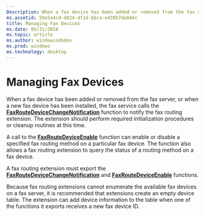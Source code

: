 ```yaml
---
Description: When a fax device has been added or removed from the fax server, or when a new fax device has been installed, the fax service calls the FaxRouteDeviceChangeNotification function to notify the fax routing extension.
ms.assetid: 59e5a4cd-d824-4f1d-bbca-e43857de844c
title: Managing Fax Devices
ms.date: 05/31/2018
ms.topic: article
ms.author: windowssdkdev
ms.prod: windows
ms.technology: desktop
---
```


# Managing Fax Devices

When a fax device has been added or removed from the fax server, or when a new fax device has been installed, the fax service calls the [**FaxRouteDeviceChangeNotification**](/windows/previous-versions/FaxRoute/nf-faxroute-faxroutedevicechangenotification?branch=master) function to notify the fax routing extension. The extension should perform required initialization procedures or cleanup routines at this time.

A call to the [**FaxRouteDeviceEnable**](/windows/previous-versions/FaxRoute/nf-faxroute-faxroutedeviceenable?branch=master) function can enable or disable a specified fax routing method on a particular fax device. The function also allows a fax routing extension to query the status of a routing method on a fax device.

A fax routing extension must export the [**FaxRouteDeviceChangeNotification**](/windows/previous-versions/FaxRoute/nf-faxroute-faxroutedevicechangenotification?branch=master) and [**FaxRouteDeviceEnable**](/windows/previous-versions/FaxRoute/nf-faxroute-faxroutedeviceenable?branch=master) functions.

Because fax routing extensions cannot enumerate the available fax devices on a fax server, it is recommended that extensions create an empty device table. The extension can add device information to the table when one of the functions it exports receives a new fax device ID.

 

 



